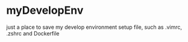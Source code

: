 # myDevelopEnv
just a place to save my develop environment setup file, such as .vimrc, .zshrc and Dockerfile
